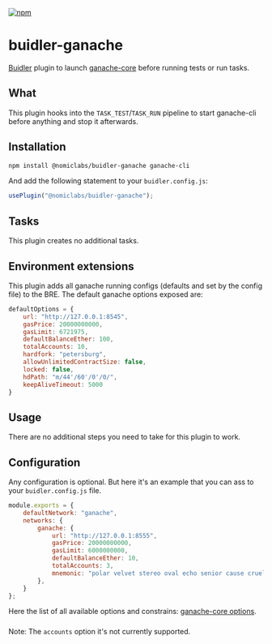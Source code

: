 [![npm](https://img.shields.io/npm/v/@nomiclabs/buidler-ethers.svg)](https://www.npmjs.com/package/@nomiclabs/buidler-ethers)

# buidler-ganache
[Buidler](http://getbuidler.com) plugin to launch [ganache-core](https://github.com/trufflesuite/ganache-core) before running tests or run tasks.

## What
This plugin hooks into the `TASK_TEST`/`TASK_RUN` pipeline to start ganache-cli before anything and stop it afterwards.

## Installation
```bash
npm install @nomiclabs/buidler-ganache ganache-cli
```

And add the following statement to your `buidler.config.js`:
```js
usePlugin("@nomiclabs/buidler-ganache");
```

## Tasks
This plugin creates no additional tasks.

## Environment extensions
This plugin adds all ganache running configs (defaults and set by the config file) to the BRE.
The default ganache options exposed are:
```js
defaultOptions = {
    url: "http://127.0.0.1:8545",
    gasPrice: 20000000000,
    gasLimit: 6721975,
    defaultBalanceEther: 100,
    totalAccounts: 10,
    hardfork: "petersburg",
    allowUnlimitedContractSize: false,
    locked: false,
    hdPath: "m/44'/60'/0'/0/",
    keepAliveTimeout: 5000
}
```  


## Usage
There are no additional steps you need to take for this plugin to work.

## Configuration
Any configuration is optional. But here it's an example that you can ass to your `buidler.config.js` file.
```js
module.exports = {
    defaultNetwork: "ganache",
    networks: {
        ganache: {
            url: "http://127.0.0.1:8555",
            gasPrice: 20000000000,
            gasLimit: 6000000000,
            defaultBalanceEther: 10,
            totalAccounts: 3,
            mnemonic: "polar velvet stereo oval echo senior cause cruel tube hobby exact angry",
        },
    }
};
```
Here the list of all available options and constrains: [ganache-core options](https://github.com/trufflesuite/ganache-core#options).
###
Note: The `accounts` option it's not currently supported.
